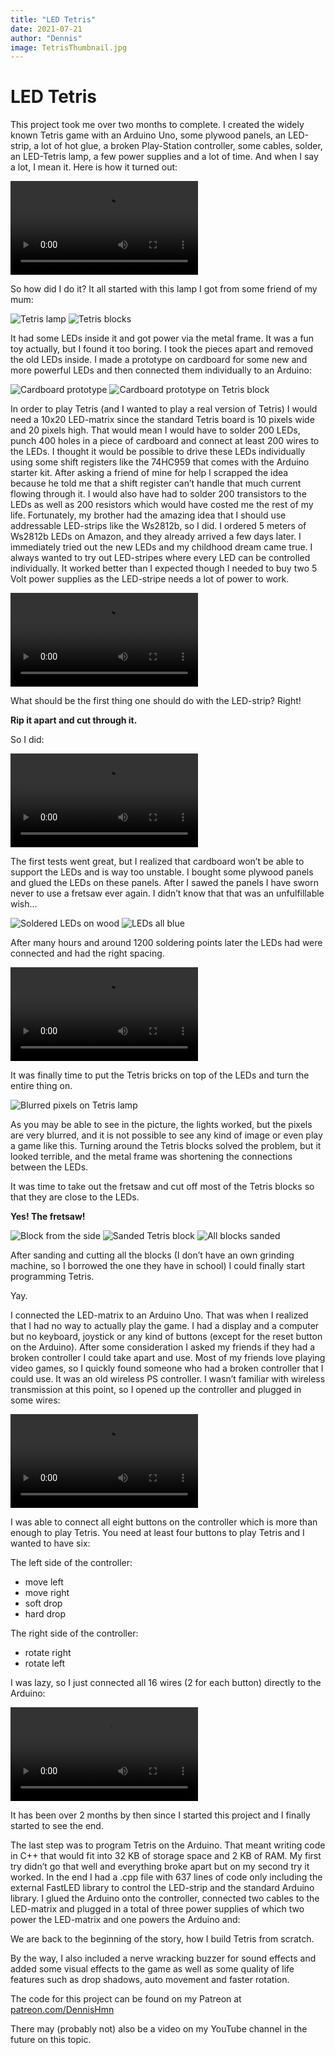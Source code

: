 ```yaml
---
title: "LED Tetris"
date: 2021-07-21
author: "Dennis"
image: TetrisThumbnail.jpg
---
```


# LED Tetris

This project took me over two months to complete. I created the widely known Tetris game with an Arduino Uno, some plywood panels, an LED-strip, a lot of hot glue, a broken Play-Station controller, some cables, solder, an LED-Tetris lamp, a few power supplies and a lot of time. And when I say a lot, I mean it. Here is how it turned out:

![Video](/images/LED_Tetris/FinishedTetrisGame.mp4)

So how did I do it? It all started with this lamp I got from some friend of my mum:

![Tetris lamp](/images/LED_Tetris/TetrisLamp.jpg)
![Tetris blocks](/images/LED_Tetris/TetrisBlocks.jpg)

It had some LEDs inside it and got power via the metal frame. It was a fun toy actually, but I found it too boring. I took the pieces apart and removed the old LEDs inside. I made a prototype on cardboard for some new and more powerful LEDs and then connected them individually to an Arduino:

![Cardboard prototype](/images/LED_Tetris/CardboardPrototype.jpg)
![Cardboard prototype on Tetris block](/images/LED_Tetris/CardboardPrototypeOnTetrisBlock.jpg)

In order to play Tetris (and I wanted to play a real version of Tetris) I would need a 10x20 LED-matrix since the standard Tetris board is 10 pixels wide and 20 pixels high. That would mean I would have to solder 200 LEDs, punch 400 holes in a piece of cardboard and connect at least 200 wires to the LEDs. I thought it would be possible to drive these LEDs individually using some shift registers like the 74HC959 that comes with the Arduino starter kit. After asking a friend of mine for help I scrapped the idea because he told me that a shift register can’t handle that much current flowing through it. I would also have had to solder 200 transistors to the LEDs as well as 200 resistors which would have costed me the rest of my life. Fortunately, my brother had the amazing idea that I should use addressable LED-strips like the Ws2812b, so I did. I ordered 5 meters of Ws2812b LEDs on Amazon, and they already arrived a few days later. I immediately tried out the new LEDs and my childhood dream came true. I always wanted to try out LED-stripes where every LED can be controlled individually. It worked better than I expected though I needed to buy two 5 Volt power supplies as the LED-stripe needs a lot of power to work.

![LED-strip](/images/LED_Tetris/LED-StripeTestNoSound.mp4)

What should be the first thing one should do with the LED-strip? Right!

**Rip it apart and cut through it.**

So I did:

![LED-strip](/images/LED_Tetris/SingleLEDsOnCardboardTestNoSound.mp4)

The first tests went great, but I realized that cardboard won’t be able to support the LEDs and is way too unstable. I bought some plywood panels and glued the LEDs on these panels. After I sawed the panels I have sworn never to use a fretsaw ever again. I didn’t know that that was an unfulfillable wish…

![Soldered LEDs on wood](/images/LED_Tetris/SolderedLEDsOnWood.jpg)
![LEDs all blue](/images/LED_Tetris/LEDMatrixBlue.jpg)

After many hours and around 1200 soldering points later the LEDs had were connected and had the right spacing.

![Video](/images/LED_Tetris/FinishedLEDBoardNoSound.mp4)

It was finally time to put the Tetris bricks on top of the LEDs and turn the entire thing on.

![Blurred pixels on Tetris lamp](/images/LED_Tetris/TetrisLampPixelsBlurred.jpg)

As you may be able to see in the picture, the lights worked, but the pixels are very blurred, and it is not possible to see any kind of image or even play a game like this. Turning around the Tetris blocks solved the problem, but it looked terrible, and the metal frame was shortening the connections between the LEDs.

It was time to take out the fretsaw and cut off most of the Tetris blocks so that they are close to the LEDs.

**Yes! The fretsaw!**

![Block from the side](/images/LED_Tetris/UnsandedTetrisBlockSide.jpg)
![Sanded Tetris block](/images/LED_Tetris/SandedTetrisBlock.jpg)
![All blocks sanded](/images/LED_Tetris/AllTetrisBlocksCut.jpg)

After sanding and cutting all the blocks (I don’t have an own grinding machine, so I borrowed the one they have in school) I could finally start programming Tetris.

Yay.

I connected the LED-matrix to an Arduino Uno. That was when I realized that I had no way to actually play the game. I had a display and a computer but no keyboard, joystick or any kind of buttons (except for the reset button on the Arduino). After some consideration I asked my friends if they had a broken controller I could take apart and use. Most of my friends love playing video games, so I quickly found someone who had a broken controller that I could use. It was an old wireless PS controller. I wasn’t familiar with wireless transmission at this point, so I opened up the controller and plugged in some wires:

![Controller](/images/LED_Tetris/ControllerWithWires.mp4)

I was able to connect all eight buttons on the controller which is more than enough to play Tetris. You need at least four buttons to play Tetris and I wanted to have six:

The left side of the controller:

- move left
- move right
- soft drop
- hard drop

The right side of the controller:

- rotate right
- rotate left

I was lazy, so I just connected all 16 wires (2 for each button) directly to the Arduino:

![Controller connected to Arduino](/images/LED_Tetris/ControllerConnectedToArduino.mp4)

It has been over 2 months by then since I started this project and I finally started to see the end.

The last step was to program Tetris on the Arduino. That meant writing code in C++ that would fit into 32 KB of storage space and 2 KB of RAM. My first try didn’t go that well and everything broke apart but on my second try it worked. In the end I had a .cpp file with 637 lines of code only including the external FastLED library to control the LED-strip and the standard Arduino library. I glued the Arduino onto the controller, connected two cables to the LED-matrix and plugged in a total of three power supplies of which two power the LED-matrix and one powers the Arduino and:

We are back to the beginning of the story, how I build Tetris from scratch.

By the way, I also included a nerve wracking buzzer for sound effects and added some visual effects to the game as well as some quality of life features such as drop shadows, auto movement and faster rotation.

The code for this project can be found on my Patreon at [patreon.com/DennisHmn](https://patreon.com/DennisHmn)

There may (probably not) also be a video on my YouTube channel in the future on this topic.
